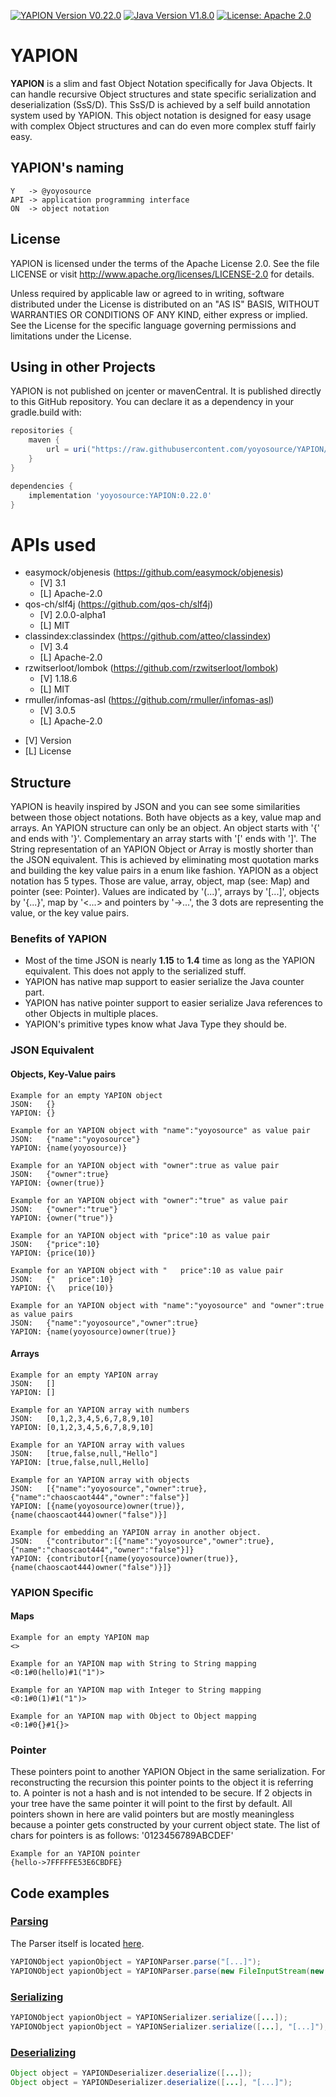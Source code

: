 [![YAPION Version V0.22.0](https://img.shields.io/badge/YAPION%20Version-0.22.0-red)](https://github.com/yoyosource/YAPION/tree/master/)
[![Java Version V1.8.0](https://img.shields.io/badge/Java%20Version-1.8.0-blue.svg)](https://github.com/yoyosource/YAPION/tree/master/)
[![License: Apache 2.0](https://img.shields.io/badge/license-Apache%202-blue)](http://www.apache.org/licenses/LICENSE-2.0)

# YAPION
**YAPION** is a slim and fast Object Notation specifically for Java Objects.
It can handle recursive Object structures and state specific serialization and deserialization (SsS/D).
This SsS/D is achieved by a self build annotation system used by YAPION. This object notation is designed for easy usage with complex Object structures and can do even more complex stuff fairly easy.   

## YAPION's naming
```
Y   -> @yoyosource   
API -> application programming interface
ON  -> object notation
```

## License
YAPION is licensed under the terms of the Apache License 2.0. See the file LICENSE or visit http://www.apache.org/licenses/LICENSE-2.0 for details.

Unless required by applicable law or agreed to in writing, software distributed under the License is distributed on an "AS IS" BASIS, WITHOUT WARRANTIES OR CONDITIONS OF ANY KIND, either express or implied. See the License for the specific language governing permissions and limitations under the License.

## Using in other Projects
YAPION is not published on jcenter or mavenCentral. It is published directly to this GitHub repository. You can declare it as a dependency in your gradle.build with:
```groovy
repositories {
    maven {
        url = uri("https://raw.githubusercontent.com/yoyosource/YAPION/master/releases")
    }
}

dependencies {
    implementation 'yoyosource:YAPION:0.22.0'
}
```

# APIs used
- easymock/objenesis (https://github.com/easymock/objenesis)
  - [V] 3.1
  - [L] Apache-2.0
- qos-ch/slf4j (https://github.com/qos-ch/slf4j)
  - [V] 2.0.0-alpha1
  - [L] MIT
- classindex:classindex (https://github.com/atteo/classindex)
  - [V] 3.4
  - [L] Apache-2.0
- rzwitserloot/lombok (https://github.com/rzwitserloot/lombok)
  - [V] 1.18.6
  - [L] MIT
- rmuller/infomas-asl (https://github.com/rmuller/infomas-asl)
  - [V] 3.0.5
  - [L] Apache-2.0

* [V] Version
* [L] License

## Structure
YAPION is heavily inspired by JSON and you can see some similarities between those object notations.
Both have objects as a key, value map and arrays. An YAPION structure can only be an object. An object starts with '{' and ends with '}'. Complementary an array starts with '\[' ends with ']'.
The String representation of an YAPION Object or Array is mostly shorter than the JSON equivalent. This is achieved by eliminating most quotation marks and building the key value pairs in a enum like fashion.
YAPION as a object notation has 5 types. Those are value, array, object, map (see: Map) and pointer (see: Pointer).
Values are indicated by '(...)', arrays by '\[...]', objects by '{...}', map by '<...> and pointers by '->...', the 3 dots are representing the value, or the key value pairs.

### Benefits of YAPION
- Most of the time JSON is nearly **1.15** to **1.4** time as long as the YAPION equivalent. This does not apply to the serialized stuff.
- YAPION has native map support to easier serialize the Java counter part.
- YAPION has native pointer support to easier serialize Java references to other Objects in multiple places.
- YAPION's primitive types know what Java Type they should be.

### JSON Equivalent
#### Objects, Key-Value pairs
```
Example for an empty YAPION object
JSON:   {}
YAPION: {}

Example for an YAPION object with "name":"yoyosource" as value pair
JSON:   {"name":"yoyosource"}
YAPION: {name(yoyosource)}

Example for an YAPION object with "owner":true as value pair
JSON:   {"owner":true}
YAPION: {owner(true)}

Example for an YAPION object with "owner":"true" as value pair
JSON:   {"owner":"true"}
YAPION: {owner("true")}

Example for an YAPION object with "price":10 as value pair
JSON:   {"price":10}
YAPION: {price(10)}

Example for an YAPION object with "   price":10 as value pair
JSON:   {"   price":10}
YAPION: {\   price(10)}

Example for an YAPION object with "name":"yoyosource" and "owner":true as value pairs
JSON:   {"name":"yoyosource","owner":true}
YAPION: {name(yoyosource)owner(true)}
```
#### Arrays
```
Example for an empty YAPION array
JSON:   []
YAPION: []

Example for an YAPION array with numbers
JSON:   [0,1,2,3,4,5,6,7,8,9,10]
YAPION: [0,1,2,3,4,5,6,7,8,9,10]

Example for an YAPION array with values
JSON:   [true,false,null,"Hello"]
YAPION: [true,false,null,Hello]

Example for an YAPION array with objects
JSON:   [{"name":"yoyosource","owner":true},{"name":"chaoscaot444","owner":"false"}]
YAPION: [{name(yoyosource)owner(true)},{name(chaoscaot444)owner("false")}]

Example for embedding an YAPION array in another object.
JSON:   {"contributor":[{"name":"yoyosource","owner":true},{"name":"chaoscaot444","owner":"false"}]}
YAPION: {contributor[{name(yoyosource)owner(true)},{name(chaoscaot444)owner("false")}]}
```
### YAPION Specific
#### Maps
```
Example for an empty YAPION map
<>

Example for an YAPION map with String to String mapping
<0:1#0(hello)#1("1")>

Example for an YAPION map with Integer to String mapping
<0:1#0(1)#1("1")>

Example for an YAPION map with Object to Object mapping
<0:1#0{}#1{}>
```
### Pointer
These pointers point to another YAPION Object in the same serialization. For reconstructing the recursion this pointer points to the object it is referring to.
A pointer is not a hash and is not intended to be secure. If 2 objects in your tree have the same pointer it will point to the first by default.
All pointers shown in here are valid pointers but are mostly meaningless because a pointer gets constructed by your current object state.
The list of chars for pointers is as follows: '0123456789ABCDEF'
```
Example for an YAPION pointer
{hello->7FFFFFE53E6CBDFE}
```

## Code examples
### [Parsing](https://github.com/yoyosource/YAPION/tree/master/src/main/java/yapion/hierarchy)
The Parser itself is located [here](https://github.com/yoyosource/YAPION/tree/master/src/main/java/yapion/parser).
```java
YAPIONObject yapionObject = YAPIONParser.parse("[...]");
YAPIONObject yapionObject = YAPIONParser.parse(new FileInputStream(new File([...])));
```

### [Serializing](https://github.com/yoyosource/YAPION/tree/master/src/main/java/yapion/serializing)
```java
YAPIONObject yapionObject = YAPIONSerializer.serialize([...]);
YAPIONObject yapionObject = YAPIONSerializer.serialize([...], "[...]");
```

### [Deserializing](https://github.com/yoyosource/YAPION/tree/master/src/main/java/yapion/serializing)
```java
Object object = YAPIONDeserializer.deserialize([...]);
Object object = YAPIONDeserializer.deserialize([...], "[...]");
```